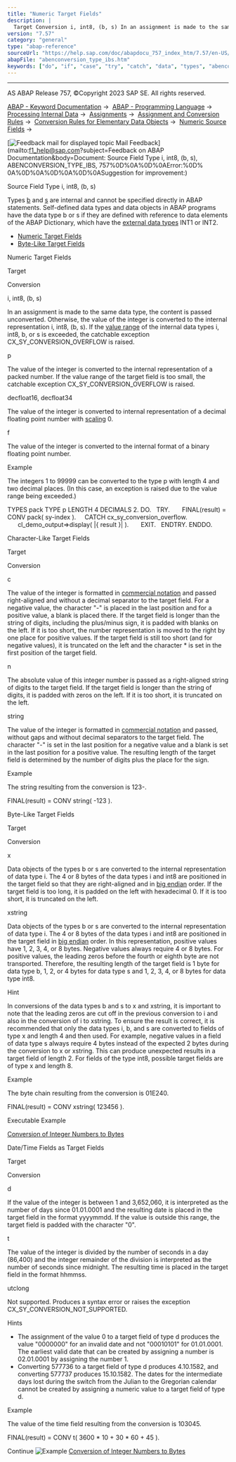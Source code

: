 ```yaml
---
title: "Numeric Target Fields"
description: |
  Target Conversion i, int8, (b, s) In an assignment is made to the same data type, the content is passed unconverted. Otherwise, the value of the integer is converted to the internal representation i, int8, (b, s). If the value range(https://help.sap.com/doc/abapdocu_757_index_htm/7.57/en-US/abenva
version: "7.57"
category: "general"
type: "abap-reference"
sourceUrl: "https://help.sap.com/doc/abapdocu_757_index_htm/7.57/en-US/abenconversion_type_ibs.htm"
abapFile: "abenconversion_type_ibs.htm"
keywords: ["do", "if", "case", "try", "catch", "data", "types", "abenconversion", "type", "ibs"]
---
```


* * *

AS ABAP Release 757, ©Copyright 2023 SAP SE. All rights reserved.

[ABAP - Keyword Documentation](https://help.sap.com/doc/abapdocu_757_index_htm/7.57/en-US/abenabap.htm) →  [ABAP - Programming Language](https://help.sap.com/doc/abapdocu_757_index_htm/7.57/en-US/abenabap_reference.htm) →  [Processing Internal Data](https://help.sap.com/doc/abapdocu_757_index_htm/7.57/en-US/abenabap_data_working.htm) →  [Assignments](https://help.sap.com/doc/abapdocu_757_index_htm/7.57/en-US/abenvalue_assignments.htm) →  [Assignment and Conversion Rules](https://help.sap.com/doc/abapdocu_757_index_htm/7.57/en-US/abenconversion_rules.htm) →  [Conversion Rules for Elementary Data Objects](https://help.sap.com/doc/abapdocu_757_index_htm/7.57/en-US/abenconversion_elementary.htm) →  [Numeric Source Fields](https://help.sap.com/doc/abapdocu_757_index_htm/7.57/en-US/abennumeric_source_fields.htm) → 

 [![](Mail.gif?object=Mail.gif&sap-language=EN "Feedback mail for displayed topic") Mail Feedback](mailto:f1_help@sap.com?subject=Feedback on ABAP Documentation&body=Document: Source Field Type i, int8, \(b, s\), ABENCONVERSION_TYPE_IBS, 757%0D%0A%0D%0AError:%0D%
0A%0D%0A%0D%0A%0D%0ASuggestion for improvement:)

Source Field Type i, int8, (b, s)

Types [b](https://help.sap.com/doc/abapdocu_757_index_htm/7.57/en-US/abenbuiltin_types_numeric.htm) and [s](https://help.sap.com/doc/abapdocu_757_index_htm/7.57/en-US/abenbuiltin_types_numeric.htm) are internal and cannot be specified directly in ABAP statements. Self-defined data types and data objects in ABAP programs have the data type b or s if they are defined with reference to data elements of the ABAP Dictionary, which have the [external data types](https://help.sap.com/doc/abapdocu_757_index_htm/7.57/en-US/abenexternal_data_type_glosry.htm "Glossary Entry") INT1 or INT2.

-   [Numeric Target Fields](#abenconversion-type-ibs-1-------character-like-target-fields---@ITOC@@ABENCONVERSION_TYPE_IBS_2)
-   [Byte-Like Target Fields](#abenconversion-type-ibs-3-------date-time-fields-as-target-fields---@ITOC@@ABENCONVERSION_TYPE_IBS_4)

Numeric Target Fields   

Target

Conversion

i, int8, (b, s)

In an assignment is made to the same data type, the content is passed unconverted. Otherwise, the value of the integer is converted to the internal representation i, int8, (b, s). If the [value range](https://help.sap.com/doc/abapdocu_757_index_htm/7.57/en-US/abenvalue_range_glosry.htm "Glossary Entry") of the internal data types i, int8, b, or s is exceeded, the catchable exception CX\_SY\_CONVERSION\_OVERFLOW is raised.

p

The value of the integer is converted to the internal representation of a packed number. If the value range of the target field is too small, the catchable exception CX\_SY\_CONVERSION\_OVERFLOW is raised.

decfloat16, decfloat34

The value of the integer is converted to internal representation of a decimal floating point number with [scaling](https://help.sap.com/doc/abapdocu_757_index_htm/7.57/en-US/abenscale_glosry.htm "Glossary Entry") 0.

f

The value of the integer is converted to the internal format of a binary floating point number.

Example

The integers 1 to 99999 can be converted to the type p with length 4 and two decimal places. (In this case, an exception is raised due to the value range being exceeded.)

TYPES pack TYPE p LENGTH 4 DECIMALS 2.
DO.
  TRY.
      FINAL(result) = CONV pack( sy-index ).
    CATCH cx\_sy\_conversion\_overflow.
      cl\_demo\_output=>display( |{ result }| ).
      EXIT.
  ENDTRY.
ENDDO.

Character-Like Target Fields   

Target

Conversion

c

The value of the integer is formatted in [commercial notation](https://help.sap.com/doc/abapdocu_757_index_htm/7.57/en-US/abennumerical_value.htm) and passed right-aligned and without a decimal separator to the target field. For a negative value, the character "-" is placed in the last position and for a positive value, a blank is placed there. If the target field is longer than the string of digits, including the plus/minus sign, it is padded with blanks on the left. If it is too short, the number representation is moved to the right by one place for positive values. If the target field is still too short (and for negative values), it is truncated on the left and the character \* is set in the first position of the target field.

n

The absolute value of this integer number is passed as a right-aligned string of digits to the target field. If the target field is longer than the string of digits, it is padded with zeros on the left. If it is too short, it is truncated on the left.

string

The value of the integer is formatted in [commercial notation](https://help.sap.com/doc/abapdocu_757_index_htm/7.57/en-US/abencommercial_notation_glosry.htm "Glossary Entry") and passed, without gaps and without decimal separators to the target field. The character "-" is set in the last position for a negative value and a blank is set in the last position for a positive value. The resulting length of the target field is determined by the number of digits plus the place for the sign.

Example

The string resulting from the conversion is 123-.

FINAL(result) = CONV string( -123 ).

Byte-Like Target Fields   

Target

Conversion

x

Data objects of the types b or s are converted to the internal representation of data type i. The 4 or 8 bytes of the data types i and int8 are positioned in the target field so that they are right-aligned and in [big endian](https://help.sap.com/doc/abapdocu_757_index_htm/7.57/en-US/abenbig_endian_glosry.htm "Glossary Entry") order. If the target field is too long, it is padded on the left with hexadecimal 0. If it is too short, it is truncated on the left.

xstring

Data objects of the types b or s are converted to the internal representation of data type i. The 4 or 8 bytes of the data types i and int8 are positioned in the target field in [big endian](https://help.sap.com/doc/abapdocu_757_index_htm/7.57/en-US/abenbig_endian_glosry.htm "Glossary Entry") order. In this representation, positive values have 1, 2, 3, 4, or 8 bytes. Negative values always require 4 or 8 bytes. For positive values, the leading zeros before the fourth or eighth byte are not transported. Therefore, the resulting length of the target field is 1 byte for data type b, 1, 2, or 4 bytes for data type s and 1, 2, 3, 4, or 8 bytes for data type int8.

Hint

In conversions of the data types b and s to x and xstring, it is important to note that the leading zeros are cut off in the previous conversion to i and also in the conversion of i to xstring. To ensure the result is correct, it is recommended that only the data types i, b, and s are converted to fields of type x and length 4 and then used. For example, negative values in a field of data type s always require 4 bytes instead of the expected 2 bytes during the conversion to x or xstring. This can produce unexpected results in a target field of length 2. For fields of the type int8, possible target fields are of type x and length 8.

Example

The byte chain resulting from the conversion is 01E240.

FINAL(result) = CONV xstring( 123456 ).

Executable Example

[Conversion of Integer Numbers to Bytes](https://help.sap.com/doc/abapdocu_757_index_htm/7.57/en-US/abenconversion_int_to_hex_abexa.htm)

Date/Time Fields as Target Fields   

Target

Conversion

d

If the value of the integer is between 1 and 3,652,060, it is interpreted as the number of days since 01.01.0001 and the resulting date is placed in the target field in the format yyyymmdd. If the value is outside this range, the target field is padded with the character "0".

t

The value of the integer is divided by the number of seconds in a day (86,400) and the integer remainder of the division is interpreted as the number of seconds since midnight. The resulting time is placed in the target field in the format hhmmss.

utclong

Not supported. Produces a syntax error or raises the exception CX\_SY\_CONVERSION\_NOT\_SUPPORTED.

Hints

-   The assignment of the value 0 to a target field of type d produces the value "0000000" for an invalid date and not "00010101" for 01.01.0001. The earliest valid date that can be created by assigning a number is 02.01.0001 by assigning the number 1.
-   Converting 577736 to a target field of type d produces 4.10.1582, and converting 577737 produces 15.10.1582. The dates for the intermediate days lost during the switch from the Julian to the Gregorian calendar cannot be created by assigning a numeric value to a target field of type d.

Example

The value of the time field resulting from the conversion is 103045.

FINAL(result) = CONV t( 3600 \* 10 + 30 \* 60 + 45 ).

Continue
![Example](exa.gif "Example") [Conversion of Integer Numbers to Bytes](https://help.sap.com/doc/abapdocu_757_index_htm/7.57/en-US/abenconversion_int_to_hex_abexa.htm)